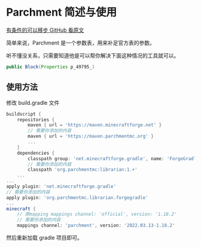 # Parchment 简述与使用

[有条件的可以移步 GitHub 看原文](https://github.com/ParchmentMC/Librarian/blob/dev/docs/FORGEGRADLE.md)

简单来说，Parchment 是一个参数表，用来补足官方表的参数。

听不懂没关系，只需要知道他是可以帮你解决下面这种情况的工具就可以。

```java
public Block(Properties p_49795_)
```

## 使用方法

修改 build.gradle 文件

```groovy
buildscript {
    repositories {
        maven { url = 'https://maven.minecraftforge.net' }
        // 需要你添加的内容
        maven { url = 'https://maven.parchmentmc.org' }
        ...
    }
    dependencies {
        classpath group: 'net.minecraftforge.gradle', name: 'ForgeGradle', version: '5.1.+', changing: true
        // 需要你添加的内容
        classpath 'org.parchmentmc:librarian:1.+'
    ...
...
apply plugin: 'net.minecraftforge.gradle'
// 需要你添加的内容
apply plugin: 'org.parchmentmc.librarian.forgegradle'
...
minecraft {
    // 原mapping mappings channel: 'official', version: '1.18.2'
    // 需要你添加的内容
    mappings channel: 'parchment', version: '2022.03.13-1.18.2'
```
然后重新加载 gradle 项目即可。
